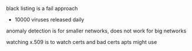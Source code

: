 black listing is a fail approach
- 10000 viruses released daily

anomaly detection is for smaller networks, does not work for big networks

watching x.509 is to watch certs and bad certs apts might use